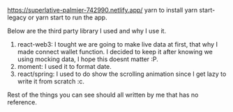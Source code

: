 https://superlative-palmier-742990.netlify.app/
yarn to install 
yarn start-legacy or yarn start to run the app.

Below are the third party library I used and why I use it.

1. react-web3: I tought we are going to make live data at first, that why I made connect wallet function. I decided to keep it after knowing we using mocking data, I hope this doesnt matter :P.
2. moment: I used it to format date.
3. react/spring: I used to do show the scrolling animation since I get lazy to write it from scratch :c.

Rest of the things you can see should all written by me that has no reference.
